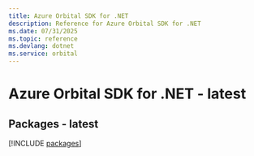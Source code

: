 ```yaml
---
title: Azure Orbital SDK for .NET
description: Reference for Azure Orbital SDK for .NET
ms.date: 07/31/2025
ms.topic: reference
ms.devlang: dotnet
ms.service: orbital
---
```

# Azure Orbital SDK for .NET - latest
## Packages - latest
[!INCLUDE [packages](orbital-index.md)]